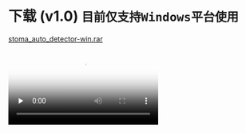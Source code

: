 # 下载 (v1.0) ```目前仅支持Windows平台使用```

[stoma_auto_detector-win.rar](https://github.com/zjxi/zjxi.github.io/releases/tag/v1.0/stoma-auto-detector.rar)

<video id="video" controls="" preload="none" poster="https://github.com/zjxi/zjxi.github.io/blob/master/demo.png">
      <source id="mp4" src="https://www.bilibili.com/video/BV1NK411M7Za" type="video/mp4">
</video>

